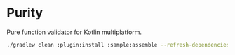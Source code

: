 # Purity

Pure function validator for Kotlin multiplatform.

```bash
./gradlew clean :plugin:install :sample:assemble --refresh-dependencies --offline
```
